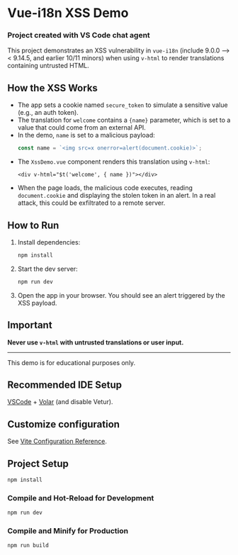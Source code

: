 # Vue-i18n XSS Demo

### Project created with VS Code chat agent

This project demonstrates an XSS vulnerability in `vue-i18n` (include 9.0.0 ⟶ < 9.14.5, and earlier 10/11 minors) when using `v-html` to render translations containing untrusted HTML.

## How the XSS Works

- The app sets a cookie named `secure_token` to simulate a sensitive value (e.g., an auth token).
- The translation for `welcome` contains a `{name}` parameter, which is set to a value that could come from an external API.
- In the demo, `name` is set to a malicious payload:
  ```js
  const name = `<img src=x onerror=alert(document.cookie)>`;
  ```
- The `XssDemo.vue` component renders this translation using `v-html`:
  ```vue
  <div v-html="$t('welcome', { name })"></div>
  ```
- When the page loads, the malicious code executes, reading `document.cookie` and displaying the stolen token in an alert. In a real attack, this could be exfiltrated to a remote server.

## How to Run

1. Install dependencies:
   ```sh
   npm install
   ```
2. Start the dev server:
   ```sh
   npm run dev
   ```
3. Open the app in your browser. You should see an alert triggered by the XSS payload.

## Important

**Never use `v-html` with untrusted translations or user input.**

---

This demo is for educational purposes only.

## Recommended IDE Setup

[VSCode](https://code.visualstudio.com/) + [Volar](https://marketplace.visualstudio.com/items?itemName=Vue.volar) (and disable Vetur).

## Customize configuration

See [Vite Configuration Reference](https://vite.dev/config/).

## Project Setup

```sh
npm install
```

### Compile and Hot-Reload for Development

```sh
npm run dev
```

### Compile and Minify for Production

```sh
npm run build
```
